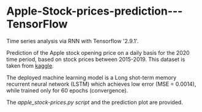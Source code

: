 # Apple-Stock-prices-prediction---TensorFlow
Time series analysis via RNN with Tensorflow '2.9.1'.

Prediction of the Apple stock opening price on a daily basis for the 2020 time period, based on stock prices between 2015-2019. This dataset is taken from [kaggle](https://www.kaggle.com/datasets/suyashlakhani/apple-stock-prices-20152020).

The deployed machine learning model is a Long shot-term memory recurrent neural network (LSTM) which achieves low error (MSE = 0.0014), while trained only for 60 epochs (convergence). 

The *apple_stock-prices.py script* and the prediction plot are provided. 
